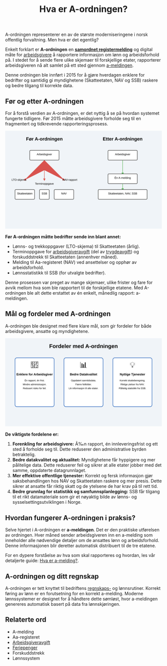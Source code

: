 ﻿---
title: "Hva er A-ordningen?"
seoTitle: "Hva er A-ordningen?"
meta_description: 'A-ordningen representerer en av de største moderniseringene i norsk offentlig forvaltning. Men hva er det egentlig?'
slug: hva-er-a-ordningen
type: blog
layout: pages/single
---

A-ordningen representerer en av de største moderniseringene i norsk offentlig forvaltning. Men hva er det egentlig?

Enkelt forklart er **A-ordningen** en **[samordnet registermelding](/blogs/regnskap/samordnet-registermelding "Samordnet registermelding")** og digital måte for [arbeidsgivere](/blogs/regnskap/arbeidsgiver "Arbeidsgiver “ Roller og Ansvar i Norsk Arbeidsliv og Regnskap") å rapportere informasjon om lønn og arbeidsforhold på. I stedet for å sende flere ulike skjemaer til forskjellige etater, rapporterer arbeidsgiveren nå alt samlet på ett sted gjennom [a-meldingen](/blogs/regnskap/hva-er-a-melding "Hva er a-melding?").

Denne ordningen ble innført i 2015 for å gjøre hverdagen enklere for bedrifter og samtidig gi myndighetene (Skatteetaten, NAV og SSB) raskere og bedre tilgang til korrekte data.

## Før og etter A-ordningen

For å forstå verdien av A-ordningen, er det nyttig å se på hvordan systemet fungerte tidligere. Før 2015 måtte arbeidsgivere forholde seg til en fragmentert og tidkrevende rapporteringsprosess.

![Før og etter A-ordningen](a-ordningen-before-after.svg)

**Før A-ordningen måtte bedrifter sende inn blant annet:**

*   Lønns- og trekkoppgaver (LTO-skjema) til Skatteetaten (årlig).
*   Terminoppgave for [arbeidsgiveravgift](/blogs/regnskap/hva-er-arbeidsgiveravgift "Hva er Arbeidsgiveravgift? En Komplett Guide til Norges Lønnsavgift") (del av [trygdeavgift](/blogs/regnskap/hva-er-trygdeavgift "Hva er Trygdeavgift? Komplett Guide til Beregning og Regnskapsføring")) og forskuddstrekk til Skatteetaten (annenhver måned).
*   Melding til Aa-registeret (NAV) ved ansettelser og opphør av arbeidsforhold.
*   Lønnsstatistikk til SSB (for utvalgte bedrifter).

Denne prosessen var preget av mange skjemaer, ulike frister og fare for avvik mellom hva som ble rapportert til de forskjellige etatene. Med A-ordningen ble alt dette erstattet av én enkelt, månedlig rapport: a-meldingen.

## Mål og fordeler med A-ordningen

A-ordningen ble designet med flere klare mål, som gir fordeler for både arbeidsgivere, ansatte og myndighetene.

![Fordeler med A-ordningen](a-ordningen-benefits.svg)

**De viktigste fordelene er:**

1.  **Forenkling for arbeidsgivere:** Ã‰n rapport, én innleveringsfrist og ett sted å forholde seg til. Dette reduserer den administrative byrden betraktelig.
2.  **Bedre datakvalitet og aktualitet:** Myndighetene får hyppigere og mer pålitelige data. Dette reduserer feil og sikrer at alle etater jobber med det samme, oppdaterte datagrunnlaget.
3.  **Mer effektive offentlige tjenester:** Korrekt og fersk informasjon gjør saksbehandlingen hos NAV og Skatteetaten raskere og mer presis. Dette sikrer at ansatte får riktig skatt og de ytelsene de har krav på til rett tid.
4.  **Bedre grunnlag for statistikk og samfunnsplanlegging:** SSB får tilgang til et rikt datamateriale som gir et nøyaktig bilde av lønns- og sysselsettingsutviklingen i Norge.

## Hvordan fungerer A-ordningen i praksis?

Selve hjertet i A-ordningen er **a-meldingen**. Det er den praktiske utførelsen av ordningen. Hver måned sender arbeidsgiveren inn en a-melding som inneholder alle nødvendige detaljer om de ansattes lønn og arbeidsforhold. Denne informasjonen blir deretter automatisk distribuert til de tre etatene.

For en dypere forståelse av hva som skal rapporteres og hvordan, les vår detaljerte guide: [Hva er a-melding?](/blogs/regnskap/hva-er-a-melding "En komplett guide til a-meldingen").

## A-ordningen og ditt regnskap

A-ordningen er tett knyttet til bedriftens [regnskaps-](/blogs/regnskap/hva-er-regnskap "Hva er regnskap?") og lønnsrutiner. Korrekt føring av lønn er en forutsetning for en korrekt a-melding. Moderne lønnssystemer er designet for å håndtere dette sømløst, hvor a-meldingen genereres automatisk basert på data fra lønnskjøringen.

## Relaterte ord

*   A-melding
*   Aa-registeret
*   [Arbeidsgiveravgift](/blogs/regnskap/hva-er-arbeidsgiveravgift "Hva er Arbeidsgiveravgift? En Komplett Guide til Norges Lønnsavgift")
*   [Feriepenger](/blogs/regnskap/hva-er-feriepenger "Hva er Feriepenger i Regnskap? Beregning, Regnskapsføring og Praktiske Eksempler")
*   Forskuddstrekk
*   Lønnssystem











